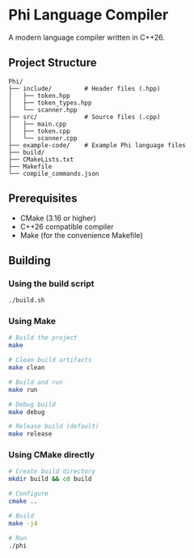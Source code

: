 # Phi Language Compiler

A modern language compiler written in C++26.

## Project Structure

```
Phi/
├── include/         # Header files (.hpp)
│   ├── token.hpp
│   ├── token_types.hpp
│   └── scanner.hpp
├── src/             # Source files (.cpp)
│   ├── main.cpp
│   ├── token.cpp
│   └── scanner.cpp
├── example-code/    # Example Phi language files
├── build/
├── CMakeLists.txt
├── Makefile
└── compile_commands.json
```

## Prerequisites

- CMake (3.16 or higher)
- C++26 compatible compiler
- Make (for the convenience Makefile)

## Building

### Using the build script

```bash
./build.sh
```

### Using Make

```bash
# Build the project
make

# Clean build artifacts
make clean

# Build and run
make run

# Debug build
make debug

# Release build (default)
make release
```

### Using CMake directly

```bash
# Create build directory
mkdir build && cd build

# Configure
cmake ..

# Build
make -j4

# Run
./phi
```
